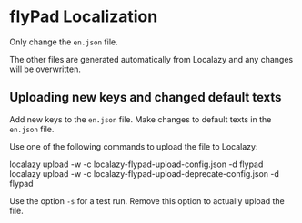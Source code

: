 # flyPad Localization

Only change the `en.json` file. 

The other files are generated automatically from Localazy and any changes will be overwritten.
                                
## Uploading new keys and changed default texts

Add new keys to the `en.json` file. 
Make changes to default texts in the `en.json` file.

Use one of the following commands to upload the file to Localazy:

localazy upload -w <writeKey> -c localazy-flypad-upload-config.json -d flypad
localazy upload -w <writeKey> -c localazy-flypad-upload-deprecate-config.json -d flypad

Use the option `-s` for a test run. Remove this option to actually upload the file.



